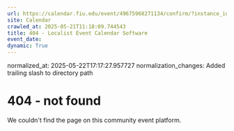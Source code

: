 ```yaml
---
url: https://calendar.fiu.edu/event/49675968271134/confirm/?instance_id=49675968272159&return=https%3A%2F%2Fcalendar.fiu.edu%2Fcalendar%3Fevent_types%255B%255D%3D127584
site: Calendar
crawled_at: 2025-05-21T11:18:09.744543
title: 404 - Localist Event Calendar Software
event_date: 
dynamic: True
---
```

normalized_at: 2025-05-22T17:17:27.957727
normalization_changes: Added trailing slash to directory path

# 404 - not found
We couldn't find the page on this community event platform.
